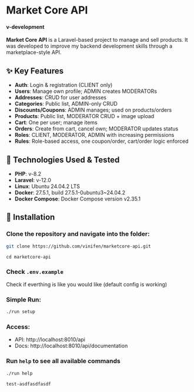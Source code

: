 # Market Core API

#### v-development

**Market Core API** is a Laravel-based project to manage and sell products. It was developed to improve my backend development skills through a marketplace-style API.

## ✨ Key Features
- **Auth**: Login & registration (CLIENT only)
- **Users**: Manage own profile; ADMIN creates MODERATORs
- **Addresses**: CRUD for user addresses
- **Categories**: Public list, ADMIN-only CRUD
- **Discounts/Coupons**: ADMIN manages; used on products/orders
- **Products**: Public list, MODERATOR CRUD + image upload
- **Cart**: One per user; manage items
- **Orders**: Create from cart, cancel own; MODERATOR updates status
- **Roles**: CLIENT, MODERATOR, ADMIN with increasing permissions
- **Rules**: Role-based access, one coupon/order, cart/order logic enforced

## 🧰 Technologies Used & Tested
- **PHP**: v-8.2
- **Laravel**: v-12.0
- **Linux**: Ubuntu 24.04.2 LTS
- **Docker**: 27.5.1, build 27.5.1-0ubuntu3~24.04.2
- **Docker Compose**: Docker Compose version v2.35.1

## 🚀 Installation

### Clone the repository and navigate into the folder:

```bash
git clone https://github.com/vinifen/marketcore-api.git
```
```
cd marketcore-api
```

### Check ```.env.example```

Check if everthing is like you would like (default config is working)

### Simple Run:

```bash
./run setup
```

### Access:

- API: http://localhost:8010/api
- Docs: http://localhost:8010/api/documentation

### Run `help` to see all available commands

```bash
./run help

test-asdfasdfasdf